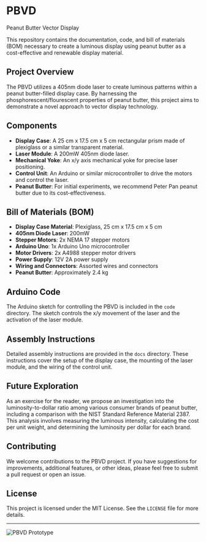# PBVD
Peanut Butter Vector Display

This repository contains the documentation, code, and bill of materials (BOM) necessary to create a luminous display using peanut butter as a cost-effective and renewable display material.

## Project Overview

The PBVD utilizes a 405nm diode laser to create luminous patterns within a peanut butter-filled display case. By harnessing the phosphorescent/flourescent properties of peanut butter, this project aims to demonstrate a novel approach to vector display technology.

## Components

- **Display Case**: A 25 cm x 17.5 cm x 5 cm rectangular prism made of plexiglass or a similar transparent material.
- **Laser Module**: A 200mW 405nm diode laser.
- **Mechanical Yoke**: An x/y axis mechanical yoke for precise laser positioning.
- **Control Unit**: An Arduino or similar microcontroller to drive the motors and control the laser.
- **Peanut Butter**: For initial experiments, we recommend Peter Pan peanut butter due to its cost-effectiveness.

## Bill of Materials (BOM)

- **Display Case Material**: Plexiglass, 25 cm x 17.5 cm x 5 cm
- **405nm Diode Laser**: 200mW
- **Stepper Motors**: 2x NEMA 17 stepper motors
- **Arduino Uno**: 1x Arduino Uno microcontroller
- **Motor Drivers**: 2x A4988 stepper motor drivers
- **Power Supply**: 12V 2A power supply
- **Wiring and Connectors**: Assorted wires and connectors
- **Peanut Butter**: Approximately 2.4 kg

## Arduino Code

The Arduino sketch for controlling the PBVD is included in the `code` directory. The sketch controls the x/y movement of the laser and the activation of the laser module.

## Assembly Instructions

Detailed assembly instructions are provided in the `docs` directory. These instructions cover the setup of the display case, the mounting of the laser module, and the wiring of the control unit.

## Future Exploration

As an exercise for the reader, we propose an investigation into the luminosity-to-dollar ratio among various consumer brands of peanut butter, including a comparison with the NIST Standard Reference Material 2387. This analysis involves measuring the luminous intensity, calculating the cost per unit weight, and determining the luminosity per dollar for each brand.

## Contributing

We welcome contributions to the PBVD project. If you have suggestions for improvements, additional features, or other ideas, please feel free to submit a pull request or open an issue.

## License

This project is licensed under the MIT License. See the `LICENSE` file for more details.

---

![PBVD Prototype](images/pbvd_prototype.jpg)

